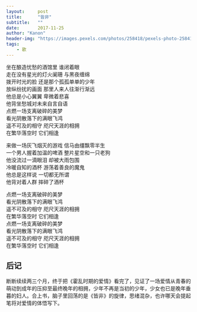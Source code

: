 ```yaml
---
layout:     post
title:      "皆非"
subtitle:   ""
date:       2017-11-25
author: "Kanon"
header-img: "https://images.pexels.com/photos/258418/pexels-photo-258418.jpeg?w=940&h=650&auto=compress&cs=tinysrgb"
tags:
    - 歌
---
```


坐在酿造忧愁的酒馆里 谁闭着眼  
走在没有星光的灯火阑珊 与黑夜缠绵  
拨开时光的脸 还是那个孤孤单单的少年  
放纵纷扰的画面 那里人来人往渐行渐远  
他总是小心翼翼 卑微着悲喜  
他背坐愁城对未来自言自语  
点燃一场支离破碎的美梦  
看光阴散落下的满眼飞鸿  
遥不可及的相守 咫尺天涯的相拥  
在繁华落空时 它们相逢  

来做一场灰飞烟灭的游戏 信马由缰飘零半生  
一个男人握着加温的啤酒 整片星空和一只老狗  
他没流过一滴眼泪 却被大雨包围  
冷暖自知的酒杯 游荡着善良的魔鬼  
他总是这样说 一切都无所谓  
他背对着人群 摔碎了酒杯  

点燃一场支离破碎的美梦  
看光阴散落下的满眼飞鸿  
遥不可及的相守 咫尺天涯的相拥  
在繁华落空时 它们相逢  
点燃一场支离破碎的美梦  
看光阴散落下的满眼飞鸿  
遥不可及的相守 咫尺天涯的相拥  
在繁华落空时 它们相逢  
  
  
## 后记
断断续续两三个月，终于把《霍乱时期的爱情》看完了，见证了一场爱情从青春的萌动到成年的压抑至最终晚年的相拥，少年不再是当初的少年，少女也已是晚年垂暮的妇人。合上书，脑子里回荡的是《皆非》的旋律，思绪混杂，也许哪天会提起笔将对爱情的体悟写下。
<br><br><br><br> 

